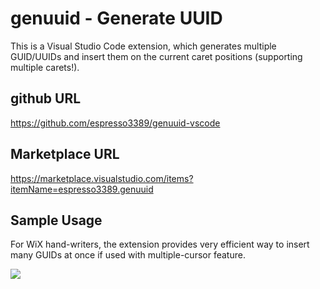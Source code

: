 # genuuid - Generate UUID

This is a Visual Studio Code extension, which generates multiple GUID/UUIDs and insert them on the current caret positions (supporting multiple carets!).

## github URL
https://github.com/espresso3389/genuuid-vscode

## Marketplace URL
https://marketplace.visualstudio.com/items?itemName=espresso3389.genuuid

## Sample Usage

For WiX hand-writers, the extension provides very efficient way to insert many GUIDs at once if used with multiple-cursor feature.

![](https://raw.githubusercontent.com/espresso3389/genuuid-vscode/master/images/intro.gif)
